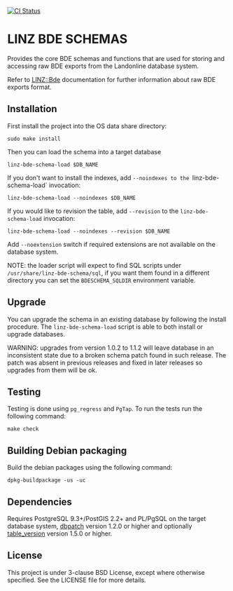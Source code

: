 [![CI Status](https://github.com/linz/linz-bde-schema/workflows/test/badge.svg?branch=master)](https://github.com/linz/linz-bde-schema/actions)

LINZ BDE SCHEMAS
================

Provides the core BDE schemas and functions that are used for storing
and accessing raw BDE exports from the Landonline database system.

Refer to [LINZ::Bde](https://github.com/linz/linz_bde_perl)
documentation for further information about raw BDE exports format.

Installation
------------

First install the project into the OS data share directory:

```shell
sudo make install
```

Then you can load the schema into a target database

```shell
linz-bde-schema-load $DB_NAME
```

If you don't want to install the indexes, add `--noindexes
to the `linz-bde-schema-load` invocation:

```shell
linz-bde-schema-load --noindexes $DB_NAME
```

If you would like to revision the table, add `--revision`
to the `linz-bde-schema-load` invocation:

```shell
linz-bde-schema-load --noindexes --revision $DB_NAME
```

Add `--noextension` switch if required extensions are
not available on the database system.

NOTE: the loader script will expect to find SQL scripts
      under `/usr/share/linz-bde-schema/sql`, if you want
      them found in a different directory you can set the
      ``BDESCHEMA_SQLDIR`` environment variable.


Upgrade
-------

You can upgrade the schema in an existing database by following
the install procedure. The `linz-bde-schema-load` script is able
to both install or upgrade databases.

WARNING: upgrades from version 1.0.2 to 1.1.2 will leave database
         in an inconsistent state due to a broken schema patch
         found in such release. The patch was absent in previous
         releases and fixed in later releases so upgrades from
         them will be ok.

Testing
-------

Testing is done using `pg_regress` and `PgTap`.
To run the tests run the following command:

```shell
make check
```

Building Debian packaging
--------------------------

Build the debian packages using the following command:

```shell
dpkg-buildpackage -us -uc
```

Dependencies
------------

Requires PostgreSQL 9.3+/PostGIS 2.2+ and PL/PgSQL
on the target database system,
[dbpatch](https://github.com/linz/postgresql-dbpatch)
version 1.2.0 or higher and optionally
[table_version](https://github.com/linz/postgresql-tableversion)
version 1.5.0 or higher.

License
---------------------
This project is under 3-clause BSD License, except where otherwise specified.
See the LICENSE file for more details.
